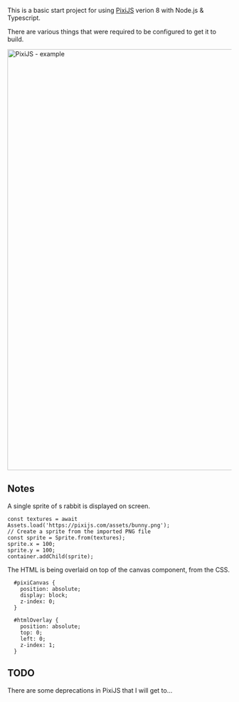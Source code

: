 This is a basic start project for using [PixiJS](https://pixijs.com) verion 8 with Node.js & Typescript.

There are various things that were required to be configured to get it to build.

<img width="945" alt="PixiJS - example" src="https://github.com/ManjitBedi/Pixi-Node-starter/assets/2837803/257fbf34-ba21-4f69-863f-db8149e165ad">

## Notes

A single sprite of s rabbit is displayed on screen.

```
const textures = await Assets.load('https://pixijs.com/assets/bunny.png');
// Create a sprite from the imported PNG file
const sprite = Sprite.from(textures);
sprite.x = 100;
sprite.y = 100;
container.addChild(sprite);
```

The HTML is being overlaid on top of the canvas component, from the CSS.

```
  #pixiCanvas {
	position: absolute;
	display: block;
	z-index: 0;
  }
  
  #htmlOverlay {
	position: absolute;
	top: 0;
	left: 0;
	z-index: 1;
  }
```

## TODO
There are some deprecations in PixiJS that I will get to...

